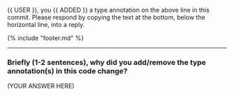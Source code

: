 {{ USER }}, you {{ ADDED }} a type annotation on the above line in this commit.  Please respond by copying the text at the bottom, below the horizontal line, into a reply.

{% include "footer.md" %}

-----

### Briefly (1-2 sentences), why did you add/remove the type annotation(s) in this code change?

(YOUR ANSWER HERE)

